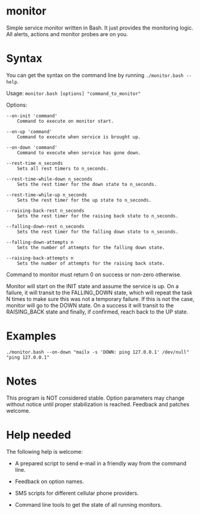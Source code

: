 monitor
=======

Simple service monitor written in Bash. It just provides the monitoring logic.
All alerts, actions and monitor probes are on you.

Syntax
======
You can get the syntax on the command line by running `./monitor.bash --help`.

Usage: `monitor.bash [options] "command_to_monitor"`

Options:

    --on-init 'command'
        Command to execute on monitor start.

    --on-up 'command'
        Command to execute when service is brought up.

    --on-down 'command'
        Command to execute when service has gone down.

    --rest-time n_seconds
        Sets all rest timers to n_seconds.

    --rest-time-while-down n_seconds
        Sets the rest timer for the down state to n_seconds.

    --rest-time-while-up n_seconds
        Sets the rest timer for the up state to n_seconds.

    --raising-back-rest n_seconds
        Sets the rest timer for the raising back state to n_seconds.

    --falling-down-rest n_seconds
        Sets the rest timer for the falling down state to n_seconds.

    --falling-down-attempts n
        Sets the number of attempts for the falling down state.

    --raising-back-attempts n
        Sets the number of attempts for the raising back state.

Command to monitor must return 0 on success or non-zero otherwise.

Monitor will start on the INIT state and assume the service is up. On a
failure, it will transit to the FALLING_DOWN state, which will repeat the task
N times to make sure this was not a temporary failure. If this is not the case,
monitor will go to the DOWN state. On a success it will transit to the
RAISING_BACK state and finally, if confirmed, reach back to the UP state.

Examples
========

`./monitor.bash --on-down "mailx -s 'DOWN: ping 127.0.0.1' /dev/null" "ping 127.0.0.1"`

Notes
=====

This program is NOT considered stable. Option parameters may change without
notice until proper stabilization is reached. Feedback and patches welcome.

Help needed
===========

The following help is welcome:

* A prepared script to send e-mail in a friendly way from the command line.

* Feedback on option names.

* SMS scripts for different cellular phone providers.

* Command line tools to get the state of all running monitors.
